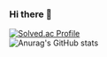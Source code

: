 ### Hi there 👋

[![Solved.ac Profile](http://mazassumnida.wtf/api/v2/generate_badge?boj=nunebin)](https://solved.ac/nunebin/)
</br>
![Anurag's GitHub stats](https://github-readme-stats.vercel.app/api?username=Baebin&show_icons=true&theme=radical)

<!--
**Baebin/Baebin** is a ✨ _special_ ✨ repository because its `README.md` (this file) appears on your GitHub profile.

Here are some ideas to get you started:

- 🔭 I’m currently working on ...
- 🌱 I’m currently learning ...
- 👯 I’m looking to collaborate on ...
- 🤔 I’m looking for help with ...
- 💬 Ask me about ...
- 📫 How to reach me: ...
- 😄 Pronouns: ...
- ⚡ Fun fact: ...
-->
